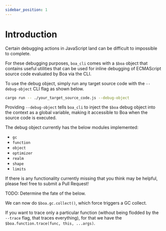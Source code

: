 ```yaml
---
sidebar_position: 1
---
```


# Introduction

Certain debugging actions in JavaScript land can be difficult to impossible to complete.

For these debugging purposes, `boa_cli` comes with a `$boa` object that contains useful utilities that can be used for inline debugging
of ECMAScript source code evaluated by Boa via the CLI.

To use the debug object, simply run any target source code with the `--debug-object` CLI flag as shown below.

```bash
cargo run -- ./your_target_source_code.js --debug-object
```

Providing `--debug-object` tells `boa_cli` to inject the `$boa` debug object into the context as a global variable, making
it accessible to Boa when the source code is executed.

The debug object currently has the below modules implemented:
 - `gc`
 - `function`
 - `object`
 - `optimizer`
 - `realm`
 - `shape`
 - `limits`

If there is any functionality currently missing that you think may be helpful, please feel free to submit a Pull Request!

TODO: Determine the fate of the below.

We can now do `$boa.gc.collect()`, which force triggers a GC collect.

If you want to trace only a particular function (without being flodded by the `--trace` flag, that traces everything),
for that we have the `$boa.function.trace(func, this, ...args)`.
